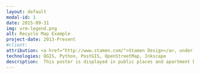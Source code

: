 ```yaml
---
layout: default
modal-id: 1
date: 2015-09-31
img: vrm-legend.png
alt: Recycle Map Example
project-date: 2013-Present
#client:
attribution: <a href="http://www.stamen.com/">Stamen Design</a>, under CC-BY-SA 3.0, Map data <a href="http://osm.org">OpenStreetMap</a>, under CC-BY-SA / ODbL
technologies: QGIS, Python, PostGIS, OpenStreetMap, Inkscape
description:  This poster is displayed in public places and apartment buildings around Victoria. It shows nearby locations where people can recycle common household items.<p/>The map was originally envisioned by <a href="https://ca.linkedin.com/in/brucemackenzieca">Bruce Mackenzie</a> and after meeting him at a <a href="http://www.meetup.com/Victoria-GeoGeeks/">GeoGeeks</a> Meetup, he put me in charge of the design and development side of things. I used a variety of open source tools to display a combination of local knowledge and data from the <a href="https://www.crd.bc.ca/service/waste-recycling/reduce-reuse-recycle/myrecyclopedia" >Capital Region District</a> on top of <a href="http://maps.stamen.com/" >Stamen Design</a>'s Watercolor basemap. The map is database driven and new versions can be rolled out when recycling facilities change.<p/>More information can be found <a href="http://joeburkinshaw.com/vicrecyclingmaps/">here</a>.
---
```

